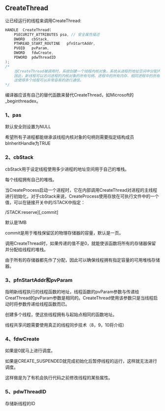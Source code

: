 ## CreateThread

让已经运行的线程来调用CreateThread:

```c++
HANDLE	CreateThread(
	PSECURITY_ATTRIBUTES psa, // 安全属性描述
  	DWORD	cbStack,
  	PTHREAD_START_ROUTINE	pfnStartAddr,
  	PVOID	pvParam,
  	DWORD	fdwCreate,
  	PDWORD	pdwThreadID
);
/*
	当CreateThread被调用时，系统创建一个线程内核对象，系统从进程的地址空间中分配内存供线程的堆栈使用，新线程运行的进程环境和创建线程的环境相同。
	因此，新线程可以访问进程的内核对象的所有句柄、进程中的所有内存、相同进程中的所有其他线程的堆栈。
	这使得多个线程可以非常容易的进行通信。
*/
```

编译器应该有自己的替代函数来替代CreateThread，如Microsoft的_beginthreadex。



### 1、pas

默认安全则设置为NULL

希望所有子进程都能继承该线程内核对象的句柄则需要指定结构成员bInheritHandle为TRUE



### 2、cbStack

cbStack用于设定线程使用多少进程的地址空间用于自己的堆栈。

每个线程拥有自己的堆栈。



当CreateProcess启动一个进程时，它在内部调用CreateThread对进程的主线程进行初始化，对于cbStack来说，CreateProcess使用存放在可执行文件中的一个值，可以在链接开关中的/STACK中指定：

/STACK:reserve][,commit]

默认是1MB

commit是用于堆栈保留区的物理存储器的容量，默认是一页。



调用CreateThread时，如果传递的值不是0，就能使该函数将所有的存储器保留并分配给线程的堆栈。

由于所有的存储器都先作了分配，因此可以确保线程拥有指定容量的可用堆栈存储器。



### 3、pfnStartAddr和pvParam

指明新线程执行的线程函数的地址，线程函数的pvParam参数与传递给CreatThread的pvParam参数是相同的。CreateThread使用该参数只是当线程启动时将参数传递给线程函数而已。

创建多个线程，使这些线程拥有与起始点相同的函数地址。

线程共享问题需要使用真正的线程同步技术（8，9，10将介绍）



### 4、fdwCreate

如果是0就马上进行调度。

如果是CREATE_SUSPENDED就完成初始化后暂停线程的运行，这样就无法进行调度。

这样做是为了有机会执行代码之前修改线程的某些属性。



### 5、pdwThreadID

存储新线程的ID

